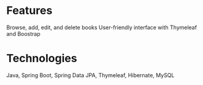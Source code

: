 # Features
Browse, add, edit, and delete books
User-friendly interface with Thymeleaf and Boostrap


# Technologies
Java, Spring Boot, Spring Data JPA, Thymeleaf, Hibernate, MySQL
